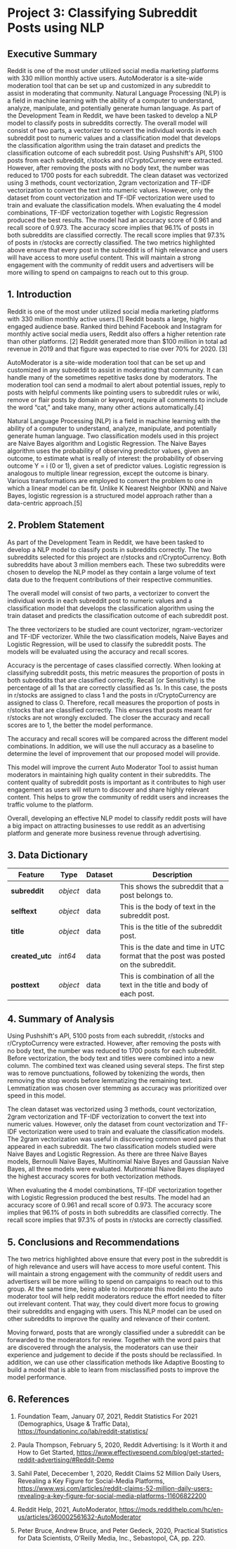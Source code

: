 
# Project 3: Classifying Subreddit Posts using NLP  

## Executive Summary
Reddit is one of the most under utilized social media marketing platforms with 330 million monthly active users. AutoModerator is a site-wide moderation tool that can be set up and customized in any subreddit to assist in moderating that community. Natural Language Processing (NLP) is a field in machine learning with the ability of a computer to understand, analyze, manipulate, and potentially generate human language. As part of the Development Team in Reddit, we have been tasked to develop a NLP model to classify posts in subreddits correctly. The overall model will consist of two parts, a vectorizer to convert the individual words in each subreddit post to numeric values and a classification model that develops the classification algorithm using the train dataset and predicts the classification outcome of each subreddit post. Using Pushshift's API, 5100 posts from each subreddit, r/stocks and r/CryptoCurrency were extracted. However, after removing the posts with no body text, the number was reduced to 1700 posts for each subreddit. The clean dataset was vectorized using 3 methods, count vectorization, 2gram vectorization and TF-IDF vectorization to convert the text into numeric values. However, only the dataset from count vectorization and TF-IDF vectorization were used to train and evaluate the classification models. When evaluating the 4 model combinations, TF-IDF vectorization together with Logistic Regression produced the best results. The model had an accuracy score of 0.961 and recall score of 0.973. The accuracy score implies that 96.1% of posts in both subreddits are classified correctly. The recall score implies that 97.3% of posts in r/stocks are correctly classified. The two metrics highlighted above ensure that every post in the subreddit is of high relevance and users will have access to more useful content. This will maintain a strong engagement with the community of reddit users and advertisers will be more willing to spend on campaigns to reach out to this group.

## 1. Introduction
Reddit is one of the most under utilized social media marketing platforms with 330 million monthly active users.[1] Reddit boasts a large, highly engaged audience base. Ranked third behind Facebook and Instagram for monthly active social media users, Reddit also offers a higher retention rate than other platforms. [2] Reddit generated more than $100 million in total ad revenue in 2019 and that figure was expected to rise over 70% for 2020. [3] 

AutoModerator is a site-wide moderation tool that can be set up and customized in any subreddit to assist in moderating that community. It can handle many of the sometimes repetitive tasks done by moderators. The moderation tool can send a modmail to alert about potential issues, reply to posts with helpful comments like pointing users to subreddit rules or wiki, remove or flair posts by domain or keyword, require all comments to include the word “cat,” and take many, many other actions automatically.[4]

Natural Language Processing (NLP) is a field in machine learning with the ability of a computer to understand, analyze, manipulate, and potentially generate human language. Two classification models used in this project are Naive Bayes algorithm and Logistic Regression. The Naive Bayes algorithm uses the probability of observing predictor values, given an outcome, to estimate what is really of interest: the probability of observing outcome Y = i (0 or 1), given a set of predictor values. Logistic regression is analogous to multiple linear regression, except the outcome is binary. Various  transformations are employed to convert the problem to one in which a linear model can be fit. Unlike K Nearest Neighbor (KNN) and Naive Bayes, logistic regression is a structured model approach rather than a data-centric approach.[5]

## 2. Problem Statement
As part of the Development Team in Reddit, we have been tasked to develop a NLP model to classify posts in subreddits correctly. The two subreddits selected for this project are r/stocks and r/CryptoCurrency. Both subreddits have about 3 million members each. These two subreddits were chosen to develop the NLP model as they contain a large volume of text data due to the frequent contributions of their respective communities.

The overall model will consist of two parts, a vectorizer to convert the individual words in each subreddit post to numeric values and a classification model that develops the classification algorithm using the train dataset and predicts the classification outcome of each subreddit post.

The three vectorizers to be studied are count vectorizer, ngram-vectorizer and TF-IDF vectorizer. While the two classification models, Naive Bayes and Logistic Regression, will be used to classify the subreddit posts. The models will be evaluated using the accuracy and recall scores. 

Accuracy is the percentage of cases classified correctly. When looking at classifying subreddit posts, this metric measures the proportion of posts in both subreddits that are classified correctly. Recall (or Sensitivity) is the percentage of all 1s that are correctly classified as 1s. In this case, the posts in r/stocks are assigned to class 1 and the posts in r/CryptoCurrency are assigned to class 0. Therefore, recall measures the proportion of posts in r/stocks that are classified correctly. This ensures that posts meant for r/stocks are not wrongly excluded. The closer the accuracy and recall scores are to 1, the better the model performance.

The accuracy and recall scores will be compared across the different model combinations. In addition, we will use the null accuracy as a baseline to determine the level of improvement that our proposed model will provide.

This model will improve the current Auto Moderator Tool to assist human moderators in maintaining high quality content in their subreddits. The content quality of subreddit posts is important as it contributes to high user engagement as users will return to discover and share highly relevant content. This helps to grow the community of reddit users and increases the traffic volume to the platform. 

Overall, developing an effective NLP model to classify reddit posts will have a big impact on attracting businesses to use reddit as an advertising platform and generate more business revenue through advertising. 


## 3. Data Dictionary
|Feature|Type|Dataset|Description|
|---|---|---|---|
|**subreddit**|*object*|data|This shows the subreddit that a post belongs to.| 
|**selftext**|*object*|data|This is the body of text in the subreddit post.| 
|**title**|*object*|data|This is the title of the subreddit post.|
|**created_utc**|*int64*|data|This is the date and time in UTC format that the post was posted on the subreddit.|
|**posttext**|*object*|data|This is combination of all the text in the title and body of each post.|

## 4. Summary of Analysis
Using Pushshift's API, 5100 posts from each subreddit, r/stocks and r/CryptoCurrency were extracted. However, after removing the posts with no body text, the number was reduced to 1700 posts for each subreddit. Before vectorization, the body text and titles were combined into a new column. The combined text was cleaned using several steps. The first step was to remove punctuations, followed by tokenizing the words, then removing the stop words before lemmatizing the remaining text. Lemmatization was chosen over stemming as accuracy was prioritized over speed in this model. 

The clean dataset was vectorized using 3 methods, count vectorization, 2gram vectorization and TF-IDF vectorization to convert the text into numeric values. However, only the dataset from count vectorization and TF-IDF vectorization were used to train and evaluate the classification models. The 2gram vectorization was useful in discovering common word pairs that appeared in each subreddit. The two classification models studied were Naive Bayes and Logistic Regression. As there are three Naive Bayes models, Bernoulli Naive Bayes, Multinomial Naive Bayes and Gaussian Naive Bayes, all three models were evaluated. Multinomial Naive Bayes displayed the highest accuracy scores for both vectorization methods. 

When evaluating the 4 model combinations, TF-IDF vectorization together with Logistic Regression produced the best results. The model had an accuracy score of 0.961 and recall score of 0.973. The accuracy score implies that 96.1% of posts in both subreddits are classified correctly. The recall score implies that 97.3% of posts in r/stocks are correctly classified. 

## 5. Conclusions and Recommendations
The two metrics highlighted above ensure that every post in the subreddit is of high relevance and users will have access to more useful content. This will maintain a strong engagement with the community of reddit users and advertisers will be more willing to spend on campaigns to reach out to this group. At the same time, being able to incorporate this model into the auto moderator tool will help reddit moderators reduce the effort needed to filter out irrelevant content. That way, they could divert more focus to growing their subreddits and engaging with users. This NLP model can be used on other subreddits to improve the quality and relevance of their content.

Moving forward, posts that are wrongly classified under a subreddit can be forwarded to the moderators for review. Together with the word pairs that are discovered through the analysis, the moderators can use their experience and judgement to decide if the posts should be reclassified. In addition, we can use other classification methods like Adaptive Boosting to build a model that is able to learn from misclassified posts to improve the model performance.

## 6. References
1. Foundation Team,  January 07, 2021, Reddit Statistics For 2021 (Demographics, Usage & Traffic Data), https://foundationinc.co/lab/reddit-statistics/

2. Paula Thompson, February 5, 2020, Reddit Advertising: Is it Worth it and How to Get Started, https://www.effectivespend.com/blog/get-started-reddit-advertising/#Reddit-Demo

3. Sahil Patel, Dececember 1, 2020, Reddit Claims 52 Million Daily Users, Revealing a Key Figure for Social-Media Platforms, https://www.wsj.com/articles/reddit-claims-52-million-daily-users-revealing-a-key-figure-for-social-media-platforms-11606822200

4. Reddit Help, 2021, AutoModerator, https://mods.reddithelp.com/hc/en-us/articles/360002561632-AutoModerator

5. Peter Bruce, Andrew Bruce, and Peter Gedeck, 2020, Practical Statistics for Data Scientists, O’Reilly Media, Inc., Sebastopol, CA, pp. 220.

